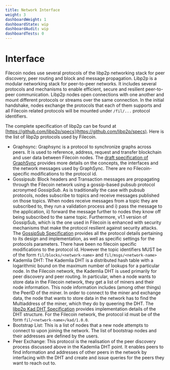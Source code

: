 ```yaml
---
title: Network Interface
weight: 3
dashboardWeight: 1
dashboardState: wip
dashboardAudit: wip
dashboardTests: 0
---
```


# Interface

<!--
{{<embed src="network.id" lang="go" >}}
-->

Filecoin nodes use several protocols of the libp2p networking stack for peer discovery, peer routing and block and message propagation. Libp2p is a modular networking stack for peer-to-peer networks. It includes several protocols and mechanisms to enable efficient, secure and resilient peer-to-peer communication. Libp2p nodes open connections with one another and mount different protocols or streams over the same connection. In the initial handshake, nodes exchange the protocols that each of them supports and all Filecoin related protocols will be mounted under `/fil/...` protocol identifiers.

The complete specification of libp2p can be found at [https://github.com/libp2p/specs](https://github.com/libp2p/specs).
Here is the list of libp2p protocols used by Filecoin.

- Graphsync: Graphsync is a protocol to synchronize graphs across peers. It is used to reference, address, request and transfer blockchain and user data between Filecoin nodes. The [draft specification of GraphSync](https://github.com/ipld/specs/blob/master/block-layer/graphsync/graphsync.md) provides more details on the concepts, the interfaces and the network messages used by GraphSync. There are no Filecoin-specific modifications to the protocol id.
- Gossipsub: Block headers and Transaction messages are propagating through the Filecoin network using a gossip-based pubsub protocol acronymed _GossipSub_. As is traditionally the case with pubsub protocols, nodes subscribe to topics and receive messages published on those topics. When nodes receive messages from a topic they are subscribed to, they run a validation process and i) pass the message to the application, ii) forward the message further to nodes they know off being subscribed to the same topic. Furthermore, v1.1 version of GossipSub, which is the one used in Filecoin is enhanced with security mechanisms that make the protocol resilient against security attacks. The [GossipSub Specification](https://github.com/libp2p/specs/tree/master/pubsub/gossipsub) provides all the protocol details pertaining to its design and implementation, as well as specific settings for the protocols parameters. There have been no filecoin specific modifications to the protocol id. However the topic identifiers MUST be of the form `fil/blocks/<network-name>` and `fil/msgs/<network-name>`
- Kademlia DHT: The Kademlia DHT is a distributed hash table with a logarithmic bound on the maximum number of lookups for a particular node. In the Filecoin network, the Kademlia DHT is used primarily for peer discovery and peer routing. In particular, when a node wants to store data in the Filecoin network, they get a list of miners and their node information. This node information includes (among other things) the PeerID of the miner. In order to connect to the miner and exchange data, the node that wants to store data in the network has to find the Multiaddress of the miner, which they do by queering the DHT. The [libp2p Kad DHT Specification](https://github.com/libp2p/go-libp2p-kad-dht) provides implementation details of the DHT structure. For the Filecoin network, the protocol id must be of the form `fil/<network-name>/kad/1.0.0`.
- Bootstrap List: This is a list of nodes that a new node attempts to connect to upon joining the network. The list of bootstrap nodes and their addresses are defined by the users.
- Peer Exchange: This protocol is the realisation of the peer discovery process discussed above in the Kademlia DHT point. It enables peers to find information and addresses of other peers in the network by interfacing with the DHT and create and issue queries for the peers they want to reach out to.

